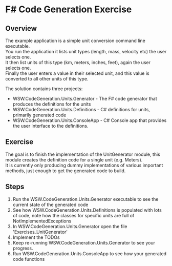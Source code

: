 ﻿# F# Code Generation Exercise

## Overview
The example application is a simple unit conversion command line executable.  
You run the application it lists unit types (length, mass, velocity etc) the user selects one.  
It then list units of this type (km, meters, inches, feet), again the user selects one.  
Finally the user enters a value in their selected unit, and this value is converted to all other units of this type.

The solution contains three projects:
 - WSW.CodeGeneration.Units.Generator - The F# code generator that produces the definitions for the units
 - WSW.CodeGeneration.Units.Definitions - C# definitions for units, primarily generated code
 - WSW.CodeGeneration.Units.ConsoleApp - C# Console app that provides the user interface to the definitions.

## Exercise
The goal is to finish the implementation of the UnitGenerator module, this module creates the definition code for a single unit (e.g. Meters).  
It is currently only producing dummy implementations of various important methods, just enough to get the generated code to build.

## Steps

 1. Run the WSW.CodeGeneration.Units.Generator executable to see the current state of the generated code
 2. See how WSW.CodeGeneration.Units.Definitions is populated with lots of code, note how the classes for specific units are full of NotImplementedExceptions
 3. In WSW.CodeGeneration.Units.Generator open the file 'Exercises_UnitGenerator' 
 4. Implement the TODOs
 5. Keep re-running WSW.CodeGeneration.Units.Generator to see your progress.
 6. Run WSW.CodeGeneration.Units.ConsoleApp to see how your generated code functions
